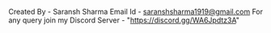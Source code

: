 Created By - Saransh Sharma
Email Id - saranshsharma1919@gmail.com
For any query join my Discord Server - "https://discord.gg/WA6Jpdtz3A"